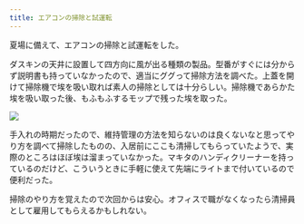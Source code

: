 ```yaml
---
title: エアコンの掃除と試運転
---
```

夏場に備えて、エアコンの掃除と試運転をした。

ダスキンの天井に設置して四方向に風が出る種類の製品。型番がすぐには分からず説明書も持っていなかったので、適当にググって掃除方法を調べた。上蓋を開けて掃除機で埃を吸い取れば素人の掃除としては十分らしい。掃除機であらかた埃を吸い取った後、もふもふするモップで残った埃を取った。

![](https://lh3.googleusercontent.com/docs/ADP-6oHK1cu4wiVKJldmd3giiFBse2pfxPOEnXiZLldjcMecQ9aGNa3BcUmadcc0GAOw846aAAFgS_oUzmAus8tEilv3S_xCxrYWIw3BNjUnxyywdJJOPU4OvTmfhT6phDKzzKES7HYTTCTAYE_bob0BBwDC6NfqNZddsXetnjrCfqFfm6NmpZ0Up5ev0HTnpH5G2o_P-v6aDNZwwIUfwaIrCvoPNctibgPScbPmskHoQtSvz1t9ZlD9jPav84Zd3KzeqYaMEr81qmdIlkRgH_hKtOYpdW0ohu9IdIg-jV0VIvBhM2V4azLmrwqGCR3uOO_2IMXhlnoIjxelG5x1ye8C-I8CfkM2a5E6OufExD9RgV0pZHqzEaDKO_2k-baAtYzC8yP00apTKzWk1B4WMlc9jeJm8q9pOcSQ_OgnCinh4IQXMcQwk7Kz4zVwK4MECI_z656bm2ugNHivv8dQ7jdrC7sKfBkD_-VDmYmG6GZui9kVbTsE0g7Nu0DxstQG7yYbY4ScWMW3Vm6EX2SFX6525Z6LrRXUa_dsc_9LrFOFB61zwM7Ty1asC4NFjwKpGdSFBJ9Ha9Q52qlJTTsVIeyO1kbRo_gfS_6ng9E_n9vM9WkL_kLqJ2iOWJ8GBAhBRFmGGMR16GX0PfXGE-yqctc44Ql9lIwi4p6yldAVkeSGoCI-_hld0d7ikdsuHxuUPgRc6EGTk_ifwC9f-oe09bccbC4BSTp5sb72g_Kje89LvZxUzrFbrWgafrj4gY1I9BecozoOTHN0quOQeoYrEJWe9arvAPmfsriKH8Ws89RFinp_da6RPQqCrv-OGWYmT-X3FxOICT4vugHRvP-sc8iNcULqF5iEItPhk2-yDQ_qnOdgNxBUEfmlLFQDw6iPBBaw1SHIt9ez0FTW727V1JOdUGbMKXHBzvhN2T1y3fEVoLWCGQ7efHHSAVXxWKF1S1F9tEj1tF0dyG1KH4TC13ApsVcEjDfisSStnlmetDkQg0y93HX4u-wjPb1S79482uDZQfL048yuy6gF1Egr8dwgX7VlKJUbJLIinwYsRgNEGVin3WkkjWAXEY0O9gpl_4tCZlIBDcQ3cavVwYYr-Xg2U-vkZ5-Qa3G5RHC2EunmlDgzBAPTu-FvPuSQzH-eYAsOTT6ibMBQSnvPXXCWh9FB9IBMjQuMLjkQ6Zv-qUxN3zzwMncV8zlFyrCcaxLj9eiibqTEvKpoc-XQ91nU0-UiqcysNfO2QbHzvCRHUFFpVNEgJqk5)

手入れの時期だったので、維持管理の方法を知らないのは良くないなと思ってやり方を調べて掃除したものの、入居前にここも清掃してもらっていたようで、実際のところはほぼ埃は溜まっていなかった。マキタのハンディクリーナーを持っているのだけど、こういうときに手軽に使えて先端にライトまで付いているので便利だった。

掃除のやり方を覚えたので次回からは安心。オフィスで職がなくなったら清掃員として雇用してもらえるかもしれない。
